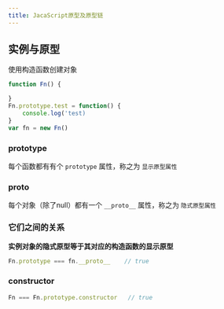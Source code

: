 ```yaml
---
title: JacaScript原型及原型链
---
```


## 实例与原型

使用构造函数创建对象

```js
function Fn() {

}
Fn.prototype.test = function() {
    console.log('test)
}
var fn = new Fn()
```


### prototype

每个函数都有有个 `prototype` 属性，称之为 `显示原型属性`

### __proto__

每个对象（除了null）都有一个 `__proto__` 属性，称之为 `隐式原型属性`

### 它们之间的关系

**实例对象的隐式原型等于其对应的构造函数的显示原型**

```js
Fn.prototype === fn.__proto__    // true
```

### constructor

```js
Fn === Fn.prototype.constructor   // true
```

